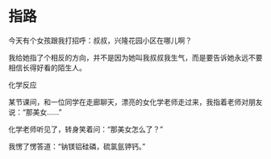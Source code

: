 # 指路

今天有个女孩跟我打招呼：叔叔，兴隆花园小区在哪儿啊？ 

我给她指了个相反的方向，并不是因为她叫我叔叔我生气，而是要告诉她永远不要相信长得好看的陌生人。 

化学反应 

某节课间，和一位同学在走廊聊天，漂亮的女化学老师走过来，我指着老师对朋友说：“那美女……” 

化学老师听见了，转身笑着问：“那美女怎么了？” 

我愣了愣答道：“钠镁铝硅磷，硫氯氩钾钙。”